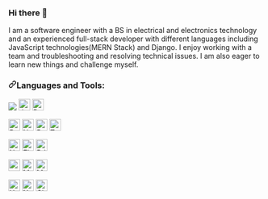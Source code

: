 ### Hi there 👋

I am a software engineer with a BS in electrical and electronics technology and an experienced full-stack developer with different languages including JavaScript technologies(MERN Stack) and Django. I enjoy working with a team and troubleshooting and resolving technical issues. I am also eager to learn new things and challenge myself. 

<h3><a id="user-content-things-i-code-with" class="anchor" aria-hidden="true" href="#things-i-code-with"><svg class="octicon octicon-link" viewBox="0 0 16 16" version="1.1" width="16" height="16" aria-hidden="true"><path fill-rule="evenodd" d="M7.775 3.275a.75.75 0 001.06 1.06l1.25-1.25a2 2 0 112.83 2.83l-2.5 2.5a2 2 0 01-2.83 0 .75.75 0 00-1.06 1.06 3.5 3.5 0 004.95 0l2.5-2.5a3.5 3.5 0 00-4.95-4.95l-1.25 1.25zm-4.69 9.64a2 2 0 010-2.83l2.5-2.5a2 2 0 012.83 0 .75.75 0 001.06-1.06 3.5 3.5 0 00-4.95 0l-2.5 2.5a3.5 3.5 0 004.95 4.95l1.25-1.25a.75.75 0 00-1.06-1.06l-1.25 1.25a2 2 0 01-2.83 0z"></path></svg></a>Languages and Tools:</h3>

<p>
  <img src="https://img.shields.io/badge/html5-%23E34F26.svg?style=for-the-badge&logo=html5&logoColor=white"/>
  <a
    target="_blank"
    rel="noopener noreferrer"
    href="https://camo.githubusercontent.com/0734b6e3e51fd74ee64632164fe978eeaa0fdc4c3bc8d05b7d47e03c4d8a3203/68747470733a2f2f696d672e736869656c64732e696f2f62616467652f4a6176615363726970742d4637444631453f7374796c653d666c6174266c6f676f3d6a617661736372697074266c6f676f436f6c6f723d626c61636b"
    ><img
      src="https://camo.githubusercontent.com/0734b6e3e51fd74ee64632164fe978eeaa0fdc4c3bc8d05b7d47e03c4d8a3203/68747470733a2f2f696d672e736869656c64732e696f2f62616467652f4a6176615363726970742d4637444631453f7374796c653d666c6174266c6f676f3d6a617661736372697074266c6f676f436f6c6f723d626c61636b"
      alt="Javascript"
      data-canonical-src="https://img.shields.io/badge/JavaScript-F7DF1E?style=flat&amp;logo=javascript&amp;logoColor=black"
      style="max-width: auto; height: 23px; "
  /></a>
  <a
    target="_blank"
    rel="noopener noreferrer"
    href="https://camo.githubusercontent.com/130ff6c2a2acacb2079da19ee675d2c11128b4f72c7afdb6569f6d16ebe11056/68747470733a2f2f696d672e736869656c64732e696f2f62616467652f2d707974686f6e2d3337373641423f7374796c653d666c61742d737175617265266c6f676f3d507974686f6e266c6f676f436f6c6f723d7768697465"
    ><img
      src="https://camo.githubusercontent.com/130ff6c2a2acacb2079da19ee675d2c11128b4f72c7afdb6569f6d16ebe11056/68747470733a2f2f696d672e736869656c64732e696f2f62616467652f2d707974686f6e2d3337373641423f7374796c653d666c61742d737175617265266c6f676f3d507974686f6e266c6f676f436f6c6f723d7768697465"
      alt="Python"
      data-canonical-src="https://img.shields.io/badge/Python-F7DF1E?style=flat&amp;logo=python&amp;logoColor=black"
      style="max-width: auto; height: 23px; "
  /></a>
<p>
  <a
    target="_blank"
    rel="noopener noreferrer"
    href="https://camo.githubusercontent.com/e10320df09d2d95e5a1cc8f0ce1b52538db9d62eff2725f3a594995babae60c7/68747470733a2f2f696d672e736869656c64732e696f2f62616467652f52656163742d3230323332413f7374796c653d666c6174266c6f676f3d7265616374266c6f676f436f6c6f723d363144414642"
    ><img
      src="https://camo.githubusercontent.com/e10320df09d2d95e5a1cc8f0ce1b52538db9d62eff2725f3a594995babae60c7/68747470733a2f2f696d672e736869656c64732e696f2f62616467652f52656163742d3230323332413f7374796c653d666c6174266c6f676f3d7265616374266c6f676f436f6c6f723d363144414642"
      alt="React"
      data-canonical-src="https://img.shields.io/badge/React-20232A?style=flat&amp;logo=react&amp;logoColor=61DAFB"
      style="max-width: auto; height: 23px; "
  /></a>
    <a
    target="_blank"
    rel="noopener noreferrer"
    href="https://camo.githubusercontent.com/a2ef46f4aec1799b4366d5dd9e4cc60c250b9a4a1e0a4cea21bae63660b63a25/68747470733a2f2f696d672e736869656c64732e696f2f62616467652f6e6578742e6a732d3030303030303f7374796c653d666f722d7468652d6261646765266c6f676f3d6e657874646f746a73266c6f676f436f6c6f723d7768697465"
    ><img
      src="https://camo.githubusercontent.com/a2ef46f4aec1799b4366d5dd9e4cc60c250b9a4a1e0a4cea21bae63660b63a25/68747470733a2f2f696d672e736869656c64732e696f2f62616467652f6e6578742e6a732d3030303030303f7374796c653d666f722d7468652d6261646765266c6f676f3d6e657874646f746a73266c6f676f436f6c6f723d7768697465"
      alt="Next"
      data-canonical-src="https://img.shields.io/badge/next.js-000000?style=for-the-badge&logo=nextdotjs&logoColor=white"
      style="height: 23px; max-width: auto"
  /></a>
  <a
    target="_blank"
    rel="noopener noreferrer"
    href="https://camo.githubusercontent.com/b13ed67c809178963ce9d538175b02649800772be1ce0cb02da5879e5614e236/68747470733a2f2f696d672e736869656c64732e696f2f62616467652f426f6f7473747261702d3536334437433f7374796c653d666f722d7468652d6261646765266c6f676f3d626f6f747374726170266c6f676f436f6c6f723d7768697465"
    ><img
      src="https://camo.githubusercontent.com/b13ed67c809178963ce9d538175b02649800772be1ce0cb02da5879e5614e236/68747470733a2f2f696d672e736869656c64732e696f2f62616467652f426f6f7473747261702d3536334437433f7374796c653d666f722d7468652d6261646765266c6f676f3d626f6f747374726170266c6f676f436f6c6f723d7768697465"
      alt="Bootstrap"
      data-canonical-src="https://img.shields.io/badge/Bootstrap-563D7C?style=for-the-badge&logo=bootstrap&logoColor=white"
      style="height: 23px; max-width: auto"
  /></a>
  <a
    target="_blank"
    rel="noopener noreferrer"
    href="https://camo.githubusercontent.com/e9b080a6541e5355827ea91b6a0302cbbc54af4705b0c6b0f1561a0957ced2fb/68747470733a2f2f696d672e736869656c64732e696f2f62616467652f5461696c77696e645f4353532d3338423241433f7374796c653d666f722d7468652d6261646765266c6f676f3d7461696c77696e642d637373266c6f676f436f6c6f723d7768697465"
    ><img
      src="https://camo.githubusercontent.com/e9b080a6541e5355827ea91b6a0302cbbc54af4705b0c6b0f1561a0957ced2fb/68747470733a2f2f696d672e736869656c64732e696f2f62616467652f5461696c77696e645f4353532d3338423241433f7374796c653d666f722d7468652d6261646765266c6f676f3d7461696c77696e642d637373266c6f676f436f6c6f723d7768697465"
      alt="Tailwind"
      data-canonical-src="https://img.shields.io/badge/Tailwind_CSS-38B2AC?style=for-the-badge&logo=tailwind-css&logoColor=white"
      style="height: 23px; max-width: auto"
  /></a>
</p>  

<p>
  <a
    target="_blank"
    rel="noopener noreferrer"
    href="https://camo.githubusercontent.com/e94d5356dbffad915213783a815cfefb9fdf394b5e2f442732893fe0a6dccf26/68747470733a2f2f696d672e736869656c64732e696f2f62616467652f4e6f64652e6a732d3433383533443f7374796c653d666c6174266c6f676f3d6e6f64652e6a73266c6f676f436f6c6f723d7768697465"
    ><img
      src="https://camo.githubusercontent.com/e94d5356dbffad915213783a815cfefb9fdf394b5e2f442732893fe0a6dccf26/68747470733a2f2f696d672e736869656c64732e696f2f62616467652f4e6f64652e6a732d3433383533443f7374796c653d666c6174266c6f676f3d6e6f64652e6a73266c6f676f436f6c6f723d7768697465"
      alt="Node-js"
      data-canonical-src="https://img.shields.io/badge/Node.js-43853D?style=flat&amp;logo=node.js&amp;logoColor=white"
      style="max-width: auto; height: 23px; "
  /></a>
  <a
    target="_blank"
    rel="noopener noreferrer"
    href="https://camo.githubusercontent.com/3247036052834e4ce99fc7ee13aa6b5518be941338df7982a952972c5647a5ef/68747470733a2f2f696d672e736869656c64732e696f2f62616467652f2d466c61736b2d3030303030303f7374796c653d666c61742d737175617265266c6f676f3d466c61736b266c6f676f436f6c6f723d666666666666"
    ><img
      src="https://camo.githubusercontent.com/3247036052834e4ce99fc7ee13aa6b5518be941338df7982a952972c5647a5ef/68747470733a2f2f696d672e736869656c64732e696f2f62616467652f2d466c61736b2d3030303030303f7374796c653d666c61742d737175617265266c6f676f3d466c61736b266c6f676f436f6c6f723d666666666666"
      alt="FLask"
      data-canonical-src="https://img.shields.io/badge/FLask-F7DF1E?style=flat&amp;logo=flask&amp;logoColor=black"
      style="max-width: auto; height: 23px; "
  /></a>
  <a
    target="_blank"
    rel="noopener noreferrer"
    href="https://camo.githubusercontent.com/b11ad5990163106a47b252acd22ace1f29249b66480864927c6d10f53fa6a1e7/68747470733a2f2f696d672e736869656c64732e696f2f62616467652f2d446a616e676f2d3039324532303f7374796c653d666c61742d737175617265266c6f676f3d446a616e676f266c6f676f436f6c6f723d666666666666"
    ><img
      src="https://camo.githubusercontent.com/b11ad5990163106a47b252acd22ace1f29249b66480864927c6d10f53fa6a1e7/68747470733a2f2f696d672e736869656c64732e696f2f62616467652f2d446a616e676f2d3039324532303f7374796c653d666c61742d737175617265266c6f676f3d446a616e676f266c6f676f436f6c6f723d666666666666"
      alt="DJango"
      data-canonical-src="https://img.shields.io/badge/DJango-F7DF1E?style=flat&amp;logo=django&amp;logoColor=black"
      style="max-width: auto; height: 23px; "
  /></a>
</p>

<p>
  <a
    target="_blank"
    rel="noopener noreferrer"
    href="https://camo.githubusercontent.com/281c069a2703e948b536500b9fd808cb4fb2496b3b66741db4013a2c89e91986/68747470733a2f2f696d672e736869656c64732e696f2f62616467652f506f737467726553514c2d3331363139323f7374796c653d666f722d7468652d6261646765266c6f676f3d706f737467726573716c266c6f676f436f6c6f723d7768697465"
    ><img
      src="https://camo.githubusercontent.com/281c069a2703e948b536500b9fd808cb4fb2496b3b66741db4013a2c89e91986/68747470733a2f2f696d672e736869656c64732e696f2f62616467652f506f737467726553514c2d3331363139323f7374796c653d666f722d7468652d6261646765266c6f676f3d706f737467726573716c266c6f676f436f6c6f723d7768697465"
      alt="postgres"
      data-canonical-src="https://img.shields.io/badge/postgres-F7DF1E?style=flat&amp;logo=postgres&amp;logoColor=black"
      style="height:20px; max-width: auto; height: 23px; "
  /></a>
  <a
    target="_blank"
    rel="noopener noreferrer"
    href="https://camo.githubusercontent.com/6ede6cf733e385080214589407d1cd6a88b3633990241eee703bbbef6b2c8051/68747470733a2f2f696d672e736869656c64732e696f2f62616467652f2d4d7953514c2d3434373941313f7374796c653d666c61742d737175617265266c6f676f3d4d7953514c266c6f676f436f6c6f723d666666666666"
    ><img
      src="https://camo.githubusercontent.com/6ede6cf733e385080214589407d1cd6a88b3633990241eee703bbbef6b2c8051/68747470733a2f2f696d672e736869656c64732e696f2f62616467652f2d4d7953514c2d3434373941313f7374796c653d666c61742d737175617265266c6f676f3d4d7953514c266c6f676f436f6c6f723d666666666666"
      alt="MySQL"
      data-canonical-src="https://img.shields.io/badge/MySQL-F7DF1E?style=flat&amp;logo=MySQL&amp;logoColor=black"
      style="height:20px; max-width: auto; height: 23px; "
  /></a>
  <a
    target="_blank"
    rel="noopener noreferrer"
    href="https://camo.githubusercontent.com/8525e7e6900fc4c5546b0442f8a2f187b802e9f40d431ac7394d2c1509234ad9/68747470733a2f2f696d672e736869656c64732e696f2f62616467652f2d4d6f6e676f44422d3133616135323f7374796c653d666c61742d737175617265266c6f676f3d6d6f6e676f6462266c6f676f436f6c6f723d7768697465"
    ><img
      src="https://camo.githubusercontent.com/8525e7e6900fc4c5546b0442f8a2f187b802e9f40d431ac7394d2c1509234ad9/68747470733a2f2f696d672e736869656c64732e696f2f62616467652f2d4d6f6e676f44422d3133616135323f7374796c653d666c61742d737175617265266c6f676f3d6d6f6e676f6462266c6f676f436f6c6f723d7768697465"
      alt="MongoDB"
      data-canonical-src="https://img.shields.io/badge/MongoDB-white?style=for-the-badge&logo=mongodb&logoColor=4EA94B"
      style="height:20px; max-width: auto; height: 23px; "
  /></a>
</p>
  
<p>
  <a
    target="_blank"
    rel="noopener noreferrer"
    href="https://camo.githubusercontent.com/983c3c179ded756667ba6a2411c1a66b0dcd5b8e2a308a379e784caf2fdd477e/68747470733a2f2f696d672e736869656c64732e696f2f62616467652f2d4865726f6b752d3433303039383f7374796c653d666c6174266c6f676f3d6865726f6b75"
    ><img
      src="https://camo.githubusercontent.com/983c3c179ded756667ba6a2411c1a66b0dcd5b8e2a308a379e784caf2fdd477e/68747470733a2f2f696d672e736869656c64732e696f2f62616467652f2d4865726f6b752d3433303039383f7374796c653d666c6174266c6f676f3d6865726f6b75"
      alt="Heroku"
      data-canonical-src="https://img.shields.io/badge/-Heroku-430098?style=flat&amp;logo=heroku"
      style="max-width: auto; height: 23px; "
  /></a>
  <a
    target="_blank"
    rel="noopener noreferrer"
    href="https://camo.githubusercontent.com/25bbdc5be2869278c78bb26e82cc65f29059699fc7b2e41bb7dc0b56828bb054/68747470733a2f2f696d672e736869656c64732e696f2f62616467652f2d4e65746c6966792d3030433742373f7374796c653d666c6174266c6f676f3d6e65746c696679266c6f676f436f6c6f723d7768697465"
    ><img
      src="https://camo.githubusercontent.com/25bbdc5be2869278c78bb26e82cc65f29059699fc7b2e41bb7dc0b56828bb054/68747470733a2f2f696d672e736869656c64732e696f2f62616467652f2d4e65746c6966792d3030433742373f7374796c653d666c6174266c6f676f3d6e65746c696679266c6f676f436f6c6f723d7768697465"
      alt="Netlify"
      data-canonical-src="https://img.shields.io/badge/-Netlify-00C7B7?style=flat&amp;logo=netlify&amp;logoColor=white"
      style="max-width: auto; height: 23px; "
  /></a>
  <a
    target="_blank"
    rel="noopener noreferrer"
    href="https://camo.githubusercontent.com/fb6586a64a7bf22f6595bc55e458aa6e1b43e1a2cf98a79ce090bfedc32cd737/68747470733a2f2f696d672e736869656c64732e696f2f62616467652f4769744875622d3130303030303f3d666c6174266c6f676f3d676974687562266c6f676f436f6c6f723d7768697465"
    ><img
      src="https://camo.githubusercontent.com/fb6586a64a7bf22f6595bc55e458aa6e1b43e1a2cf98a79ce090bfedc32cd737/68747470733a2f2f696d672e736869656c64732e696f2f62616467652f4769744875622d3130303030303f3d666c6174266c6f676f3d676974687562266c6f676f436f6c6f723d7768697465"
      alt="Github"
      data-canonical-src="https://img.shields.io/badge/GitHub-100000?=flat&amp;logo=github&amp;logoColor=white"
      style="max-width: auto; height: 23px; "
  /></a>
</p>
<!--
**Feven98/Feven98** is a ✨ _special_ ✨ repository because its `README.md` (this file) appears on your GitHub profile.

Here are some ideas to get you started:

- 🔭 I’m currently working on ...
- 🌱 I’m currently learning ...
- 👯 I’m looking to collaborate on ...
- 🤔 I’m looking for help with ...
- 💬 Ask me about ...
- 📫 How to reach me: ...
- 😄 Pronouns: ...
- ⚡ Fun fact: ...
-->
Learn more at...

https://www.linkedin.com/in/feven-seifu/
